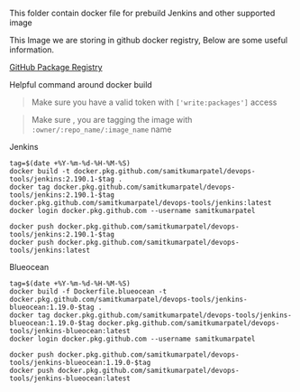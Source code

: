 
This folder contain docker file for prebuild Jenkins and other supported image

This Image we are storing in github docker registry, Below are some useful information.

[GitHub Package Registry](https://github.com/features/package-registry)

Helpful command around docker build

>Make sure you have a valid token with `['write:packages']` access

>Make sure , you are tagging the image with `:owner/:repo_name/:image_name` name

Jenkins

```
tag=$(date +%Y-%m-%d-%H-%M-%S)
docker build -t docker.pkg.github.com/samitkumarpatel/devops-tools/jenkins:2.190.1-$tag .
docker tag docker.pkg.github.com/samitkumarpatel/devops-tools/jenkins:2.190.1-$tag docker.pkg.github.com/samitkumarpatel/devops-tools/jenkins:latest
docker login docker.pkg.github.com --username samitkumarpatel

docker push docker.pkg.github.com/samitkumarpatel/devops-tools/jenkins:2.190.1-$tag
docker push docker.pkg.github.com/samitkumarpatel/devops-tools/jenkins:latest
```

Blueocean

```
tag=$(date +%Y-%m-%d-%H-%M-%S)
docker build -f Dockerfile.blueocean -t docker.pkg.github.com/samitkumarpatel/devops-tools/jenkins-blueocean:1.19.0-$tag .
docker tag docker.pkg.github.com/samitkumarpatel/devops-tools/jenkins-blueocean:1.19.0-$tag docker.pkg.github.com/samitkumarpatel/devops-tools/jenkins-blueocean:latest
docker login docker.pkg.github.com --username samitkumarpatel

docker push docker.pkg.github.com/samitkumarpatel/devops-tools/jenkins-blueocean:1.19.0-$tag
docker push docker.pkg.github.com/samitkumarpatel/devops-tools/jenkins-blueocean:latest
```
